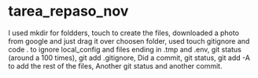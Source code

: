 # tarea_repaso_nov
I used mkdir for foldders,
touch to create the files,
downloaded a photo from google and just drag it over choosen folder,
used touch gitignore and code . to ignore local_config and files ending in .tmp and .env,
git status (around a 100 times),
git add .gitignore,
Did a commit,
git status,
git add -A to add the rest of the files,
Another git status and another commit.
